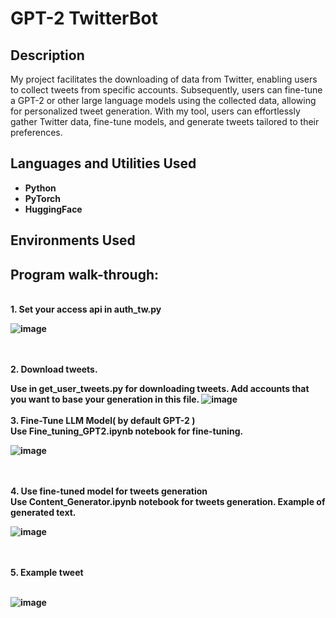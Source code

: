<h1>GPT-2 TwitterBot</h1>

<h2>Description</h2>
My project facilitates the downloading of data from Twitter, enabling users to collect tweets from specific accounts. Subsequently, users can fine-tune a GPT-2 or other large language models using the collected data, allowing for personalized tweet generation. With my tool, users can effortlessly gather Twitter data, fine-tune models, and generate tweets tailored to their preferences.
<br />


<h2>Languages and Utilities Used</h2>

- <b>Python</b> 
- <b>PyTorch</b>
- <b>HuggingFace<b/>

<h2>Environments Used </h2>

<h2>Program walk-through:</h2>

<br />
1. Set your access api in auth_tw.py<br/>
 
 ![image](https://github.com/DataProfunda/GPT-2-TwitterBot/assets/69935274/bc42141c-bcf5-4a81-9486-f637c6d9a9fe)

<br />
<br />
2. Download tweets.<br/>

Use in get_user_tweets.py for downloading tweets.
Add accounts that you want to base your generation in this file.
![image](https://github.com/DataProfunda/GPT-2-TwitterBot/assets/69935274/4da31bab-9047-42a7-bc99-b4e20c023602)
<br />
<br />
3. Fine-Tune LLM Model( by default GPT-2 ) <br/>
Use Fine_tuning_GPT2.ipynb notebook for fine-tuning.


![image](https://github.com/DataProfunda/GPT-2-TwitterBot/assets/69935274/ef5d472f-93f4-4012-bdc5-f91fe2683f41)

<br />
<br />
4. <b> Use fine-tuned model for tweets generation </b> <br/>
Use Content_Generator.ipynb notebook for tweets generation.
Example of generated text.
<br />

![image](https://github.com/DataProfunda/GPT-2-TwitterBot/assets/69935274/09c7bf74-3741-4bc7-8224-a6df520cae75)


<br />
<br />
5. Example tweet <br/>
<br />

![image](https://github.com/DataProfunda/GPT-2-TwitterBot/assets/69935274/186013c7-5663-4b4f-8225-2f10528f1697)


</br>
</br>
</p>

<!--
 ```diff
- text in red
+ text in green
! text in orange
# text in gray
@@ text in purple (and bold)@@
```
--!>
